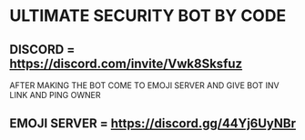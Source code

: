 # ULTIMATE SECURITY BOT BY CODE 

## DISCORD = https://discord.com/invite/Vwk8Sksfuz

 AFTER MAKING THE BOT COME TO EMOJI SERVER AND GIVE BOT INV LINK AND PING OWNER 

## EMOJI SERVER = https://discord.gg/44Yj6UyNBr
